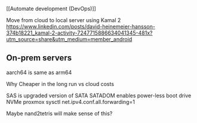 [[Automate development (DevOps)]]

Move from cloud to local server using Kamal 2
https://www.linkedin.com/posts/david-heinemeier-hansson-374b18221_kamal-2-activity-7247715886634041345-481x?utm_source=share&utm_medium=member_android



## On-prem servers
aarch64 is same as arm64

Why
Cheaper in the long run vs cloud costs

SAS is upgraded version of SATA
SATADOM enables power-less boot drive
NVMe
proxmox
sysctl net.ipv4.conf.all.forwarding=1

Maybe nand2tetris will make sense of this?